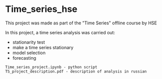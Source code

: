 # Time_series_hse

This project was made as part of the "Time Series" offline course by HSE

In this project, a time series analysis was carried out: 
* stationarity test
* make a time series stationary 
* model selection
* forecasting
```
Time_series_project.ipynb - python script 
TS_project_description.pdf - description of analysis in russian
```



